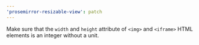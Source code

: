 ```yaml
---
'prosemirror-resizable-view': patch
---
```


Make sure that the `width` and `height` attribute of `<img>` and `<iframe>` HTML elements is an integer without a unit.
